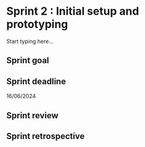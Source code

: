 # Sprint 2 : Initial setup and prototyping

Start typing here...

## Sprint goal
## Sprint deadline
16/06/2024

## Sprint review
## Sprint retrospective